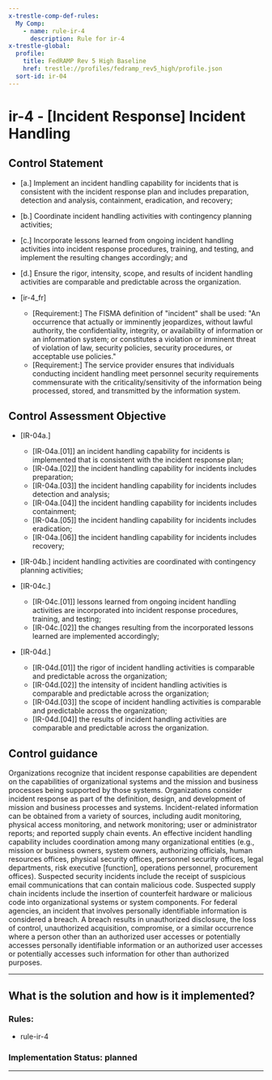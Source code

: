 ```yaml
---
x-trestle-comp-def-rules:
  My Comp:
    - name: rule-ir-4
      description: Rule for ir-4
x-trestle-global:
  profile:
    title: FedRAMP Rev 5 High Baseline
    href: trestle://profiles/fedramp_rev5_high/profile.json
  sort-id: ir-04
---
```


# ir-4 - \[Incident Response\] Incident Handling

## Control Statement

- \[a.\] Implement an incident handling capability for incidents that is consistent with the incident response plan and includes preparation, detection and analysis, containment, eradication, and recovery;

- \[b.\] Coordinate incident handling activities with contingency planning activities;

- \[c.\] Incorporate lessons learned from ongoing incident handling activities into incident response procedures, training, and testing, and implement the resulting changes accordingly; and

- \[d.\] Ensure the rigor, intensity, scope, and results of incident handling activities are comparable and predictable across the organization.

- \[ir-4_fr\]

  - \[Requirement:\] The FISMA definition of \"incident\" shall be used: \"An occurrence that actually or imminently jeopardizes, without lawful authority, the confidentiality, integrity, or availability of information or an information system; or constitutes a violation or imminent threat of violation of law, security policies, security procedures, or acceptable use policies.\"
  - \[Requirement:\] The service provider ensures that individuals conducting incident handling meet personnel security requirements commensurate with the criticality/sensitivity of the information being processed, stored, and transmitted by the information system.

## Control Assessment Objective

- \[IR-04a.\]

  - \[IR-04a.[01]\] an incident handling capability for incidents is implemented that is consistent with the incident response plan;
  - \[IR-04a.[02]\] the incident handling capability for incidents includes preparation;
  - \[IR-04a.[03]\] the incident handling capability for incidents includes detection and analysis;
  - \[IR-04a.[04]\] the incident handling capability for incidents includes containment;
  - \[IR-04a.[05]\] the incident handling capability for incidents includes eradication;
  - \[IR-04a.[06]\] the incident handling capability for incidents includes recovery;

- \[IR-04b.\] incident handling activities are coordinated with contingency planning activities;

- \[IR-04c.\]

  - \[IR-04c.[01]\] lessons learned from ongoing incident handling activities are incorporated into incident response procedures, training, and testing;
  - \[IR-04c.[02]\] the changes resulting from the incorporated lessons learned are implemented accordingly;

- \[IR-04d.\]

  - \[IR-04d.[01]\] the rigor of incident handling activities is comparable and predictable across the organization;
  - \[IR-04d.[02]\] the intensity of incident handling activities is comparable and predictable across the organization;
  - \[IR-04d.[03]\] the scope of incident handling activities is comparable and predictable across the organization;
  - \[IR-04d.[04]\] the results of incident handling activities are comparable and predictable across the organization.

## Control guidance

Organizations recognize that incident response capabilities are dependent on the capabilities of organizational systems and the mission and business processes being supported by those systems. Organizations consider incident response as part of the definition, design, and development of mission and business processes and systems. Incident-related information can be obtained from a variety of sources, including audit monitoring, physical access monitoring, and network monitoring; user or administrator reports; and reported supply chain events. An effective incident handling capability includes coordination among many organizational entities (e.g., mission or business owners, system owners, authorizing officials, human resources offices, physical security offices, personnel security offices, legal departments, risk executive [function], operations personnel, procurement offices). Suspected security incidents include the receipt of suspicious email communications that can contain malicious code. Suspected supply chain incidents include the insertion of counterfeit hardware or malicious code into organizational systems or system components. For federal agencies, an incident that involves personally identifiable information is considered a breach. A breach results in unauthorized disclosure, the loss of control, unauthorized acquisition, compromise, or a similar occurrence where a person other than an authorized user accesses or potentially accesses personally identifiable information or an authorized user accesses or potentially accesses such information for other than authorized purposes.

______________________________________________________________________

## What is the solution and how is it implemented?

<!-- For implementation status enter one of: implemented, partial, planned, alternative, not-applicable -->

<!-- Note that the list of rules under ### Rules: is read-only and changes will not be captured after assembly to JSON -->

<!-- Add control implementation description here for control: ir-4 -->

### Rules:

  - rule-ir-4

### Implementation Status: planned

______________________________________________________________________
